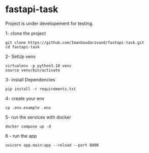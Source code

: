 # fastapi-task

Project is under developement for testing.

1- clone the project
```
git clone https://github.com/ImanGoudarzvand/fastapi-task.git
cd fastapi-task

```

2- SetUp venv
```
virtualenv -p python3.10 venv
source venv/bin/activate
```

3- install Dependencies
```
pip install -r requirements.txt
```

4- create your env
```
cp .env.example .env
```

5- run the services with docker
```
docker compose up -d
```

6 - run the app
```
uvicorn app.main:app --reload --port 8000
```
